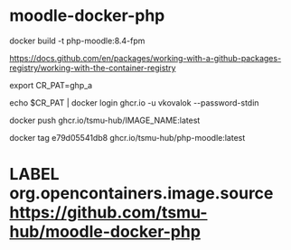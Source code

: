 # moodle-docker-php

docker build -t php-moodle:8.4-fpm



https://docs.github.com/en/packages/working-with-a-github-packages-registry/working-with-the-container-registry


export CR_PAT=ghp_a


echo $CR_PAT | docker login ghcr.io -u vkovalok --password-stdin

docker push ghcr.io/tsmu-hub/IMAGE_NAME:latest


docker tag e79d05541db8 ghcr.io/tsmu-hub/php-moodle:latest
# LABEL org.opencontainers.image.source https://github.com/tsmu-hub/moodle-docker-php